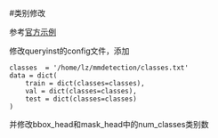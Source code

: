 #类别修改

参考[官方示例](https://github.com/open-mmlab/mmdetection/blob/master/docs/zh_cn/tutorials/customize_dataset.md)

修改queryinst的config文件，添加
```
classes  = '/home/lz/mmdetection/classes.txt'
data = dict(
    train = dict(classes=classes),
    val = dict(classes=classes),
    test = dict(classes=classes)
)
```
并修改bbox_head和mask_head中的num_classes类别数